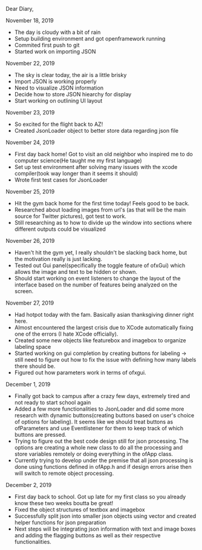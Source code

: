 Dear Diary,

November 18, 2019
- The day is cloudy with a bit of rain
- Setup building environment and got openframework running
- Commited first push to git
- Started work on importing JSON

November 22, 2019
- The sky is clear today, the air is a little brisky
- Import JSON is working properly
- Need to visualize JSON information
- Decide how to store JSON hiearchy for display
- Start working on outlining UI layout

November 23, 2019
- So excited for the flight back to AZ!
- Created JsonLoader object to better store data regarding json file

November 24, 2019
- First day back home! Got to visit an old neighbor who inspired me to do computer science(He taught me my first language)
- Set up test environment after solving many issues with the xcode compiler(took way longer than it seems it should)
- Wrote first test cases for JsonLoader

November 25, 2019
- Hit the gym back home for the first time today! Feels good to be back.
- Researched about loading images from url's (as that will be the main source for Twitter pictures), got test to work.
- Still researching as to how to divide up the window into sections where different outputs could be visualized

November 26, 2019
- Haven't hit the gym yet, I really shouldn't be slacking back home, but the motivation really is just lacking.
- Tested out Gui panel(specifically the toggle feature of ofxGui) which allows the image and text to be hidden or shown.
- Should start working on event listeners to change the layout of the interface based on the number of features being analyzed on the screen.

November 27, 2019
- Had hotpot today with the fam. Basically asian thanksgiving dinner right here.
- Almost encountered the largest crisis due to XCode automatically fixing one of the errors (I hate XCode officially).
- Created some new objects like featurebox and imagebox to organize labeling space
- Started working on gui completion by creating buttons for labeling -> still need to figure out how to fix the issue with defining how many labels there should be.
- Figured out how parameters work in terms of ofxgui.

December 1, 2019
- Finally got back to campus after a crazy few days, extremely tired and not ready to start school again
- Added a few more functionalities to JsonLoader and did some more research with dynamic buttons(creating buttons based on user's choice of options for labeling). It seems like we should treat buttons as ofParameters and use Eventlistener for them to keep track of which buttons are pressed.
- Trying to figure out the best code design still for json processing. The options are creating a whole new class to do all the processing and store variables remotely or doing everything in the ofApp class. 
- Currently trying to develop under the premise that all json processing is done using functions defined in ofApp.h and if design errors arise then will switch to remote object processing.

December 2, 2019
- First day back to school. Got up late for my first class so you already know these two weeks boutta be great!
- Fixed the object structures of textbox and imagebox
- Successfully split json into smaller json objects using vector and created helper functions for json preparation
- Next steps will be integrating json information with text and image boxes and adding the flagging buttons as well as their respective functionalities.
